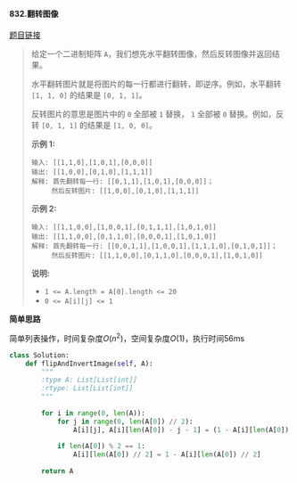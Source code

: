 #### 832.翻转图像
[题目链接](https://leetcode-cn.com/problems/flipping-an-image/)
> 给定一个二进制矩阵 `A`，我们想先水平翻转图像，然后反转图像并返回结果。
>
> 水平翻转图片就是将图片的每一行都进行翻转，即逆序。例如，水平翻转 `[1, 1, 0]` 的结果是 `[0, 1, 1]`。
>
> 反转图片的意思是图片中的 `0` 全部被 `1` 替换， `1` 全部被 `0` 替换。例如，反转 `[0, 1, 1]` 的结果是 `[1, 0, 0]`。
>
> **示例 1:**
>
> ```
> 输入: [[1,1,0],[1,0,1],[0,0,0]]
> 输出: [[1,0,0],[0,1,0],[1,1,1]]
> 解释: 首先翻转每一行: [[0,1,1],[1,0,1],[0,0,0]]；
>      然后反转图片: [[1,0,0],[0,1,0],[1,1,1]]
> ```
>
> **示例 2:**
>
> ```
> 输入: [[1,1,0,0],[1,0,0,1],[0,1,1,1],[1,0,1,0]]
> 输出: [[1,1,0,0],[0,1,1,0],[0,0,0,1],[1,0,1,0]]
> 解释: 首先翻转每一行: [[0,0,1,1],[1,0,0,1],[1,1,1,0],[0,1,0,1]]；
>      然后反转图片: [[1,1,0,0],[0,1,1,0],[0,0,0,1],[1,0,1,0]]
> ```
>
> **说明:**
>
> - `1 <= A.length = A[0].length <= 20`
> - `0 <= A[i][j] <= 1`

**简单思路**

简单列表操作，时间复杂度$O(n^2)$，空间复杂度$O(1)$，执行时间56ms

```python
class Solution:
    def flipAndInvertImage(self, A):
        """
        :type A: List[List[int]]
        :rtype: List[List[int]]
        """
        
        for i in range(0, len(A)):
            for j in range(0, len(A[0]) // 2):
                A[i][j], A[i][len(A[0]) - j - 1] = (1 - A[i][len(A[0]) - j - 1]), (1 - A[i][j])
            
            if len(A[0]) % 2 == 1:
                A[i][len(A[0]) // 2] = 1 - A[i][len(A[0]) // 2]
        
        return A
```

